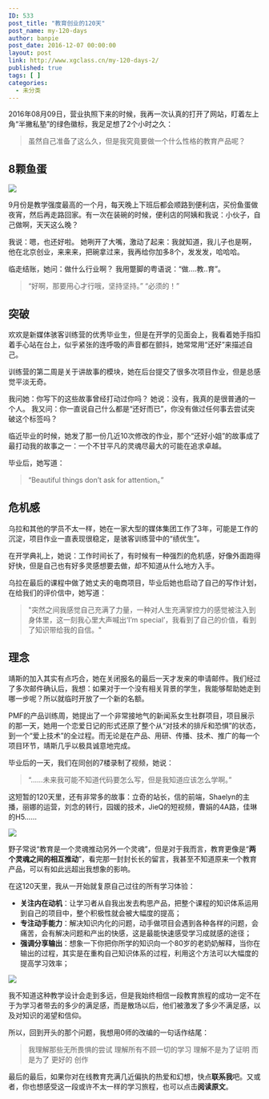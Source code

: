```yaml
---
ID: 533
post_title: "教育创业的120天"
post_name: my-120-days
author: banpie
post_date: 2016-12-07 00:00:00
layout: post
link: http://www.xgclass.cn/my-120-days-2/
published: true
tags: [ ]
categories:
  - 未分类
---
```

2016年08月09日，营业执照下来的时候，我再一次认真的打开了网站，盯着左上角“半撇私塾”的绿色徽标，我足足想了2个小时之久：

> 虽然自己准备了这么久，但是我究竟要做一个什么性格的教育产品呢？

## 8颗鱼蛋

![][1]

9月份是教学强度最高的一个月，每天晚上下班后都会顺路到便利店，买份鱼蛋做夜宵，然后再走路回家。有一次在装碗的时候，便利店的阿姨和我说：小伙子，自己做啊，天天这么晚？

我说：嗯，也还好啦。 她咧开了大嘴，激动了起来：我就知道，我儿子也是啊，他在北京创业，来来来，把碗拿过来，我再给你加多8个，发发发，哈哈哈。

临走结账，她问：做什么行业啊？ 我用蹩脚的粤语说：“做....教..育”。

> “好啊，那要用心才行哦，坚持坚持。” “必须的！”

## 突破

欢欢是新媒体骇客训练营的优秀毕业生，但是在开学的见面会上，我看着她手指扣着手心站在台上，似乎紧张的连呼吸的声音都在颤抖，她常常用“还好”来描述自己。

训练营的第二周是关于讲故事的模块，她在后台提交了很多次项目作业，但是总感觉平淡无奇。

我问她：你写下的这些故事曾经打动过你吗？ 她说：没有，我真的是很普通的一个人。 我又问：你一直说自己什么都是“还好而已”，你没有做过任何事去尝试突破这个标签吗？

临近毕业的时候，她发了那一份几近10次修改的作业，那个“还好小姐”的故事成了最打动我的故事之一：一个不甘平凡的灵魂尽最大的可能在追求卓越。

毕业后，她写道：

> “Beautiful things don’t ask for attention。”

## 危机感

乌拉和其他的学员不太一样，她在一家大型的媒体集团工作了3年，可能是工作的沉淀，项目作业一直表现很稳定，是骇客训练营中的“绩优生”。

在开学典礼上，她说：工作时间长了，有时候有一种强烈的危机感，好像外面跑得好快，但是自己也有好多灵感想要去做，却不知道从什么地方入手。

乌拉在最后的课程中做了她丈夫的电商项目，毕业后她也启动了自己的写作计划，在给我们的评价信中，她写道：

> "突然之间我感觉自己充满了力量，一种对人生充满掌控力的感觉被注入到身体里，这一刻我心里大声喊出‘I’m special’，我看到了自己的价值，看到了知识带给我的自信。"

## 理念

靖斯的加入其实有点巧合，她在关闭报名的最后一天才发来的申请邮件。我们经过了多次邮件确认后，我想：如果对于一个没有相关背景的学生，我能够帮助她走到哪一步呢？所以就临时开放了一个新的名额。

PMF的产品训练周，她提出了一个非常接地气的新闻系女生社群项目，项目展示的那一天，她用一个恋爱日记的形式还原了整个从“对技术的排斥和恐惧”的状态，到一个“爱上技术”的全过程。而无论是在产品、用研、传播、技术、推广的每一个项目环节，靖斯几乎以极具诚意地完成。

毕业后的一天，我们在同创的7楼录制了视频，她说：

> “……未来我可能不知道代码要怎么写，但是我知道应该怎么学啊。”

这短暂的120天里，还有非常多的故事：立奇的站长，信的前端，Shaelyn的主播，丽娜的运营，刘念的转行，园媛的技术，JieQ的短视频，曹娟的4A路，佳琳的H5……

![][2]

野子常说“教育是一个灵魂推动另外一个灵魂”，但是对于我而言，教育更像是“**两个灵魂之间的相互推动**”，看完那一封封长长的留言，我甚至不知道原来一个教育产品，可以有如此远超出我想象的影响。

在这120天里，我从一开始就复原自己过往的所有学习体验：

*   **关注内在动机**：让学习者从自我出发去构思产品，把整个课程的知识体系运用到自己的项目中，整个积极性就会被大幅度的提高；
*   **专注动手能力**：解决知识内化的问题，动手做项目会遇到各种各样的问题，会痛苦，会有解决问题和产出的快感，这是最能快速感受学习成就感的途径；
*   **强调分享输出**：想象一下你把你所学的知识向一个80岁的老奶奶解释，当你在输出的过程，其实是在重构自己知识体系的过程，利用这个方法可以大幅度的提高学习效率；

![][3]

我不知道这种教学设计会走到多远，但是我始终相信一段教育旅程的成功一定不在于为学习者带去的多少的满足感，而是散场以后，他们被激发了多少不满足感，以及对知识的渴望和信仰。

所以，回到开头的那个问题，我想用0师的改编的一句话作结尾：

> 我理解那些无所畏惧的尝试 理解所有不顾一切的学习 理解不是为了证明 而是为了 更好的 创作

最后的最后，如果你对在线教育充满几近偏执的热爱和幻想，快点**联系我**吧。又或者，你也想感受这一段或许不太一样的学习旅程，也可以点击**阅读原文**。

 [1]: _image/night.png
 [2]: http://blog.bpteach.com/%E6%95%99%E8%82%B2/_image/cnm.png
 [3]: ./_image/do.png
